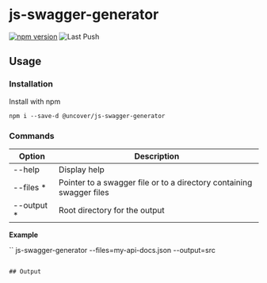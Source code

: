 # js-swagger-generator

[![npm version](https://badge.fury.io/js/@uncover%2Fjs-swagger-generator.svg)](https://badge.fury.io/js/@uncover%2Fjs-swagger-generator)
![Last Push](https://github.com/ash-uncover/js-swagger-generator/actions/workflows/PUSH-publish.yml/badge.svg)

## Usage

### Installation

Install with npm

```
npm i --save-d @uncover/js-swagger-generator
```

### Commands

| Option | Description |
| ------ | ----------- |
| --help | Display help |
| --files * | Pointer to a swagger file or to a directory containing swagger files |
| --output * | Root directory for the output |

**Example**

``
js-swagger-generator --files=my-api-docs.json --output=src
```

## Output
